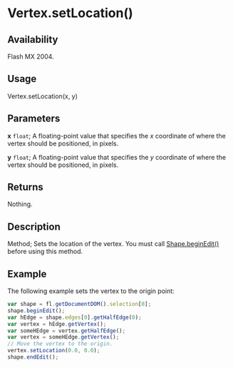 # Vertex.setLocation()

## Availability

Flash MX 2004.

## Usage

Vertex.setLocation(x, y)

## Parameters

**x** `float`; A floating-point value that specifies the *x* coordinate of where the vertex should be positioned, in pixels.

**y** `float`; A floating-point value that specifies the *y* coordinate of where the vertex should be positioned, in pixels.

## Returns

Nothing.

## Description

Method; Sets the location of the vertex. You must call [Shape.beginEdit()](../Shape_object/Shape.md) before using this method.

## Example

The following example sets the vertex to the origin point:

```javascript
var shape = fl.getDocumentDOM().selection[0];
shape.beginEdit();
var hEdge = shape.edges[0].getHalfEdge(0);
var vertex = hEdge.getVertex();
var someHEdge = vertex.getHalfEdge();
var vertex = someHEdge.getVertex();
// Move the vertex to the origin.
vertex.setLocation(0.0, 0.0);
shape.endEdit();
```
